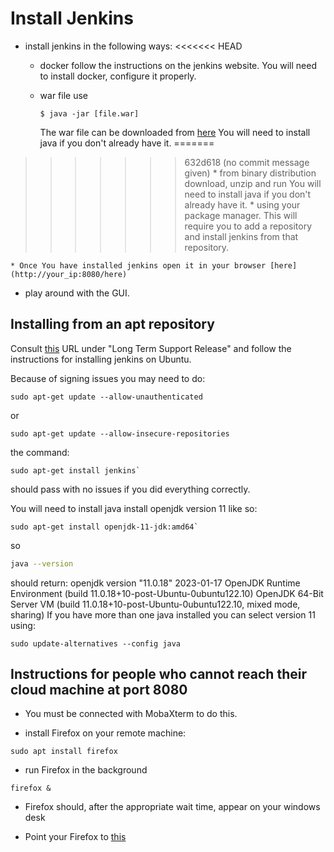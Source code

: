 # Install Jenkins

* install jenkins in the following ways:
<<<<<<< HEAD
    * docker
        follow the instructions on the jenkins website.
        You will need to install docker, configure it properly.
    * war file
        use

        ```shell
        $ java -jar [file.war]
        ```

        The war file can be downloaded from [here](https://www.jenkins.io/download)
        You will need to install java if you don't already have it.
=======
>>>>>>> 632d618 (no commit message given)
    * from binary distribution
        download, unzip and run
        You will need to install java if you don't already have it.
    * using your package manager.
        This will require you to add a repository and install jenkins
        from that repository.

    * Once You have installed jenkins open it in your browser [here](http://your_ip:8080/here)

* play around with the GUI.

## Installing from an apt repository
Consult [this](https://www.jenkins.io/doc/book/installing/linux) URL
under "Long Term Support Release"
and follow the instructions for installing jenkins on Ubuntu.

Because of signing issues you may need to do:

```shell
sudo apt-get update --allow-unauthenticated
```

or

```shell
sudo apt-get update --allow-insecure-repositories
```

the command:

```shell
sudo apt-get install jenkins`
```

should pass with no issues if you did everything correctly.

You will need to install java
install openjdk version 11 like so:

```shell
sudo apt-get install openjdk-11-jdk:amd64`
```

so

```bash
java --version
```

should return:
    openjdk version "11.0.18" 2023-01-17
    OpenJDK Runtime Environment (build 11.0.18+10-post-Ubuntu-0ubuntu122.10)
    OpenJDK 64-Bit Server VM (build 11.0.18+10-post-Ubuntu-0ubuntu122.10, mixed mode, sharing)
If you have more than one java installed you can select version 11 using:

```shell
sudo update-alternatives --config java
```

## Instructions for people who cannot reach their cloud machine at port 8080
* You must be connected with MobaXterm to do this.

* install Firefox on your remote machine:

```shell
sudo apt install firefox
```

* run Firefox in the background

```shell
firefox &
```

* Firefox should, after the appropriate wait time, appear on your windows desk

* Point your Firefox to [this](http://localhost:8080)
